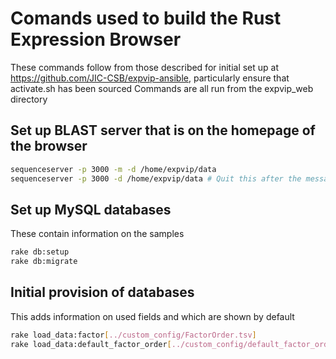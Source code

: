 # Comands used to build the Rust Expression Browser

These commands follow from those described for initial set up at <https://github.com/JIC-CSB/expvip-ansible>, particularly ensure that activate.sh has been sourced
Commands are all run from the expvip_web directory

## Set up BLAST server that is on the homepage of the browser

```bash
sequenceserver -p 3000 -m -d /home/expvip/data
sequenceserver -p 3000 -d /home/expvip/data # Quit this after the message appears saying sequenceserver has started
```

## Set up MySQL databases
These contain information on the samples

```bash
rake db:setup
rake db:migrate
```

## Initial provision of databases
This adds information on used fields and which are shown by default

```bash
rake load_data:factor[../custom_config/FactorOrder.tsv]
rake load_data:default_factor_order[../custom_config/default_factor_order.txt]
```
